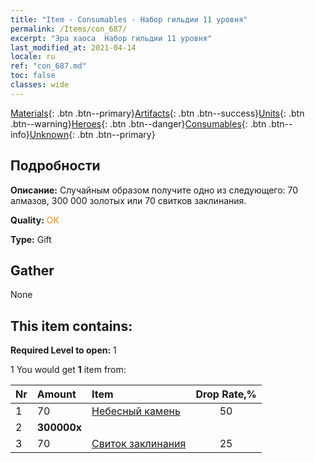 ```yaml
---
title: "Item - Consumables - Набор гильдии 11 уровня"
permalink: /Items/con_687/
excerpt: "Эра хаоса  Набор гильдии 11 уровня"
last_modified_at: 2021-04-14
locale: ru
ref: "con_687.md"
toc: false
classes: wide
---
```

 [Materials](/ru/Items/){: .btn .btn--primary}[Artifacts](/ru/Items/Artifacts/){: .btn .btn--success}[Units](/ru/Items/Units/){: .btn .btn--warning}[Heroes](/ru/Items/Heroes/){: .btn .btn--danger}[Consumables](/ru/Items/Consumables/){: .btn .btn--info}[Unknown](/ru/Items/Unknown/){: .btn .btn--primary}

## Подробности
 **Описание:** Случайным образом получите одно из следующего: 70 алмазов, 300 000 золотых или 70 свитков заклинания.

 **Quality:** <span style="color: #FF8C00">OK</span>

 **Type:** Gift

## Gather

  None

## This item contains:

 **Required Level to open:** 1

 1 You would get **1** item  from:

  | Nr | Amount |     Item    | Drop Rate,% |
  |:---|:-------|:------------|:---------:|
  | 1 | 70 | [Небесный камень](/ru/Items/art_188/) | 50 | 
  | 2 |  **300000x** | <i class="fas fa-coins"/> |  | 25 | 
  | 3 | 70 | [Свиток заклинания](/ru/Items/con_694/) | 25 | 
